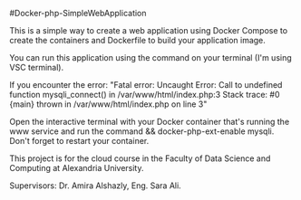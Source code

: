 #Docker-php-SimpleWebApplication

This is a simple way to create a web application using Docker Compose to create the containers and Dockerfile to build your application image.

You can run this application using the command <docker-compose up> on your terminal (I'm using VSC terminal).

If you encounter the error:
"Fatal error: Uncaught Error: Call to undefined function mysqli_connect() in /var/www/html/index.php:3 Stack trace: #0 {main} thrown in /var/www/html/index.php on line 3"

Open the interactive terminal with your Docker container that's running the www service and run the command <docker-php-ext-install mysqli> && docker-php-ext-enable mysqli. Don't forget to restart your container.

This project is for the cloud course in the Faculty of Data Science and Computing at Alexandria University.

Supervisors: Dr. Amira Alshazly, Eng. Sara Ali.



